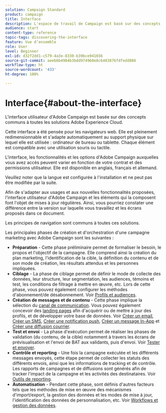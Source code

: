 ```yaml
---
solution: Campaign Standard
product: campaign
title: Interface
description: L'espace de travail de Campaign est basé sur des concepts communs à toutes les solutions Adobe Experience Cloud.
audience: start
content-type: reference
topic-tags: discovering-the-interface
feature: Vue d’ensemble
role: User
level: Beginner
exl-id: d32f2dd1-c579-4a3e-8330-b39bce941656
source-git-commit: aeeb6b4984b3bdd974960e8c6403876fdfedd886
workflow-type: ht
source-wordcount: '433'
ht-degree: 100%

---
```


# Interface{#about-the-interface}

L&#39;interface utilisateur d&#39;Adobe Campaign est basée sur des concepts communs à toutes les solutions Adobe Experience Cloud.

Cette interface a été pensée pour les navigateurs web. Elle est pleinement redimensionnable et s&#39;adapte automatiquement au support physique sur lequel elle est utilisée : ordinateur de bureau ou tablette. Chaque élément est compatible avec une utilisation souris ou tactile.

L&#39;interface, les fonctionnalités et les options d&#39;Adobe Campaign auxquelles vous avez accès peuvent varier en fonction de votre contrat et des permissions utilisateur. Elle est disponible en anglais, français et allemand.

Veuillez noter que la langue est configurée à l&#39;installation et ne peut pas être modifiée par la suite.

Afin de s&#39;adapter aux usages et aux nouvelles fonctionnalités proposées, l&#39;interface utilisateur d&#39;Adobe Campaign et les éléments qui la composent font l&#39;objet de mises à jour régulières. Ainsi, vous pourriez constater une différence entre la version sur laquelle vous travaillez et les écrans proposés dans ce document.

Les principes de navigation sont communs à toutes ces solutions.

Les principales phases de création et d&#39;orchestration d&#39;une campagne marketing avec Adobe Campaign sont les suivantes :

* **Préparation** - Cette phase préliminaire permet de formaliser le besoin, le propos et l&#39;objectif de la campagne. Elle comprend ainsi la création du plan marketing, l&#39;identification de la cible, la définition du contenu et de son mode de création, les résultats attendus et les personnes impliquées.
* **Ciblage** - La phase de ciblage permet de définir le mode de collecte des données, leur structure, leur segmentation, les audiences, témoins et test, les conditions de filtrage à mettre en œuvre, etc. Lors de cette phase, vous pouvez également configurer les méthodes d&#39;abonnement/de désabonnement. Voir [Profils et audiences](../../audiences/using/about-profiles.md).
* **Création de messages et de contenu** - Cette phase implique la sélection du [canal de communication](../../channels/using/get-started-communication-channels.md). Vous pouvez également concevoir des [landing pages](../../channels/using/getting-started-with-landing-pages.md) afin d&#39;acquérir ou de mettre à jour des profils, et de développer votre base de données. Voir [Créer un email](../../channels/using/creating-an-email.md), [Créer un SMS](../../channels/using/creating-an-sms-message.md), [Créer une notification push](../../channels/using/preparing-and-sending-a-push-notification.md), [Créer un message In-App](../../channels/using/about-in-app-messaging.md) et [Créer une diffusion courrier](../../channels/using/creating-the-direct-mail.md).
* **Test et envoi** - La phase d&#39;exécution permet de réaliser les phases de validation (du contenu, de la cible) notamment à travers les écrans de prévisualisation et l&#39;envoi de BAT aux validants, puis d&#39;envoi. Voir [Tester et envoyer](../../sending/using/get-started-sending-messages.md).
* **Contrôle et reporting** - Une fois la campagne exécutée et les différents messages envoyés, cette étape permet de collecter les statuts des différents envois, ainsi que les informations de tracking et de contrôle. Les rapports de campagnes et de diffusions sont générés afin de tracker l&#39;impact de la campagne et les activités des destinataires. Voir [Outils de reporting](../../reporting/using/about-dynamic-reports.md).
* **Automatisation** - Pendant cette phase, sont définis d&#39;autres facteurs tels que les méthodes de mise en œuvre des mécanismes d&#39;import/export, la gestion des données et les modes de mise à jour, l&#39;identification des données de personnalisation, etc. Voir [Workflows et gestion des données](../../automating/using/get-started-workflows.md).
